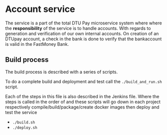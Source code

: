 # Account service

The service is a part of the total DTU Pay microservice system where where the **responsibility** of the service is to handle accounts. With regards to generation and verification of our own internal accounts. On creation of an DTUpay account, a check in the bank is done to verify that the bankaccount is valid in the FastMoney Bank.

## Build process

The build process is described with a series of scripts.

To do a complete build and deployment and test call the `./build_and_run.sh` script.

Each of the steps in this file is also described in the Jenkins file. Where the steps is called in the order of and these scripts will go down in each project respectively compile/build/package/create docker images then deploy and test the service

- `./build.sh`
- `./deploy.sh`
